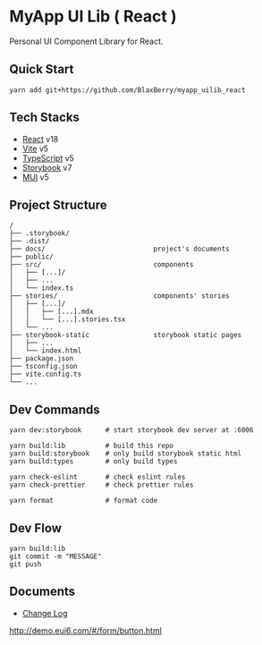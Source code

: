 # MyApp UI Lib ( React )

Personal UI Component Library for React.

## Quick Start

```tsx
yarn add git+https://github.com/BlaxBerry/myapp_uilib_react
```

## Tech Stacks

- [React]() v18
- [Vite]() v5
- [TypeScript]() v5
- [Storybook]() v7
- [MUI]() v5

## Project Structure

```
/
├── .storybook/
├── .dist/
├── docs/                           project's documents
├── public/
├── src/                            components
│   ├── [...]/
│   ├── ...
│   └── index.ts
├── stories/                        components' stories
│   ├── [...]/
│   │   ├── [...].mdx
│   │   └── [...].stories.tsx
│   └── ...
├── storybook-static                storybook static pages
│   ├── ...
│   └── index.html
├── package.json
├── tsconfig.json
├── vite.config.ts
└── ...
```

## Dev Commands

```shell
yarn dev:storybook      # start storybook dev server at :6006

yarn build:lib          # build this repo
yarn build:storybook    # only build storybook static html
yarn build:types        # only build types

yarn check-eslint       # check eslint rules
yarn check-prettier     # check prettier rules

yarn format             # format code
```

## Dev Flow

```shell
yarn build:lib
git commit -m "MESSAGE"
git push
```

## Documents

- [Change Log](./docs/changeLog.md)

http://demo.eui6.com/#/form/button.html
